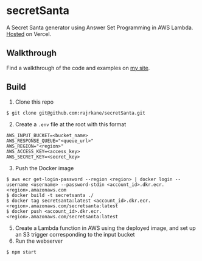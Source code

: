 # secretSanta

A Secret Santa generator using Answer Set Programming in AWS Lambda. [Hosted](https://secretsantagenerator.vercel.app/) on Vercel.

## Walkthrough

Find a walkthrough of the code and examples on [my site](https://rajrkane.com/blog/SecretSantaWithAnswerSetProgramming).


## Build

1. Clone this repo 
```
$ git clone git@github.com:rajrkane/secretSanta.git
```
2. Create a `.env` file at the root with this format
```
AWS_INPUT_BUCKET=<bucket_name>
AWS_RESPONSE_QUEUE="<queue_url>"
AWS_REGION="<region>"
AWS_ACCESS_KEY=<access_key>
AWS_SECRET_KEY=<secret_key>
```
3. Push the Docker image
```
$ aws ecr get-login-password --region <region> | docker login --username <username> --password-stdin <account_id>.dkr.ecr.<region>.amazonaws.com
$ docker build -t secretsanta ./
$ docker tag secretsanta:latest <account_id>.dkr.ecr.<region>.amazonaws.com/secretsanta:latest
$ docker push <account_id>.dkr.ecr.<region>.amazonaws.com/secretsanta:latest
```
5. Create a Lambda function in AWS using the deployed image, and set up an S3 trigger corresponding to the input bucket
6. Run the webserver
```
$ npm start
```
